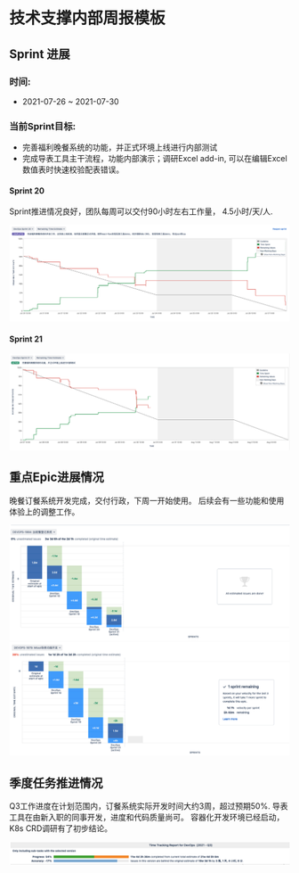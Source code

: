 # 技术支撑内部周报模板

## Sprint 进展

### 时间: 

* 2021-07-26 ~ 2021-07-30

### 当前Sprint目标: 

* 完善福利晚餐系统的功能，并正式环境上线进行内部测试
* 完成导表工具主干流程，功能内部演示；调研Excel add-in, 可以在编辑Excel数值表时快速校验配表错误。

#### Sprint 20

Sprint推进情况良好，团队每周可以交付90小时左右工作量， 4.5小时/天/人.

![Sprint20](/worklog/images/sprint20.png)

#### Sprint 21

![Sprint21](/worklog/images/sprint21.png)

## 重点Epic进展情况

晚餐订餐系统开发完成，交付行政，下周一开始使用。 后续会有一些功能和使用体验上的调整工作。

![Meal](/worklog/images/devops_1864.png)
![WallFacer](/worklog/images/wallfacer.png)

## 季度任务推进情况

Q3工作进度在计划范围内，订餐系统实际开发时间大约3周，超过预期50%. 导表工具在由新入职的同事开发，进度和代码质量尚可。
容器化开发环境已经启动，K8s CRD调研有了初步结论。

![Q3进度](/worklog/images/Q3_progress.png)
